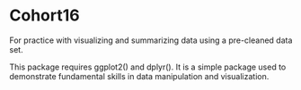 # Cohort16
For practice with visualizing and summarizing data using a pre-cleaned data set.

This package requires ggplot2() and dplyr().
It is a simple package used to demonstrate fundamental skills in data manipulation and visualization.
